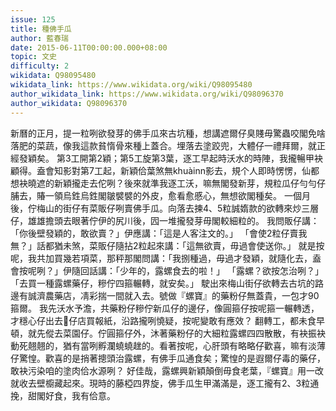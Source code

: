 ```yaml
---
issue: 125
title: 種佛手瓜
author: 藍春瑞
date: 2015-06-11T00:00:00.000+08:00
topic: 文史
difficulty: 2
wikidata: Q98095480
wikidata_link: https://www.wikidata.org/wiki/Q98095480
author_wikidata_link: https://www.wikidata.org/wiki/Q98096370
author_wikidata: Q98096370
---
```

新曆的正月，提一粒咧欲發芽的佛手瓜來古坑種，想講遮爾仔臭賤毋驚蟲咬閣免啥落肥的菜蔬，像我這款貧惰骨來種上蓋合。埋落去塗跤兜，大體仔一禮拜爾，就正經發穎矣。
第3工開第2穎；第5工旋第3葉，逐工早起時沃水的時陣，我攏暢甲袂顧得。盍會知影對第7工起，新穎佮葉煞無khuàinn影去，規个人即時愣愣，仙都想袂曉遮的新穎攏走去佗咧？後來就準我逐工沃，嘛無閣發新芽，規粒瓜仔勻勻仔脯去，賰一領烏鉎烏鉎閣皺襞襞的外皮，愈看愈慼心，無想欲閣種矣。
一個月後，佇梅山的街仔有菜販仔咧賣佛手瓜。向落去揀4、5粒誠媠款的欲轉來炒三層仔，雄雄擔頭去眼著佇伊的尻川後，囥一堆攏發芽毋閣較細粒的。
我問販仔講：「你後壁發穎的，敢欲賣？」伊應講：「這是人客注文的。」
「會使2粒仔賣我無？」話都猶未煞，菜販仔隨拈2粒起來講：「這無欲賣，毋過會使送你。」
就是按呢，我共加買幾若項菜，那秤那閣問講：「我捌種過，毋過才發穎，就隨化去，盍會按呢咧？」伊隨回話講：「少年的，露螺食去的啦！」
「露螺？欲按怎治咧？」「去買一種露螺藥仔，糝佇四箍輾轉，就安矣。」
駛出來梅山街仔欲轉去古坑的路邊有誠濟農藥店，凊彩揣一間就入去。號做『螺寶』的藥粉仔無蓋貴，一包才90箍爾。
我先沃水予澹，共藥粉仔糝佇新瓜仔的邊仔，像圓箍仔按呢箍一輾轉透，才穩心仔出去𥴊仔店買報紙，沿路攏咧憢疑，按呢變敢有應效？
翻轉工，都未食早頓，就先傱去菜園仔。佇圓箍仔外，沐著藥粉仔的大細粒露螺四四散散，有袂振袂動死翹翹的，猶有當咧孵瀾蟯蟯趖的。看著按呢，心肝頭有略略仔歡喜，嘛有淡薄仔驚惶。歡喜的是捎著摠頭治露螺，有佛手瓜通食矣；驚惶的是遐爾仔毒的藥仔，敢袂污染咱的塗肉佮水源咧？
好佳哉，露螺興新穎顛倒毋食老葉，『螺寶』用一改就收去壁櫥藏起來。現時的藤椏四界旋，佛手瓜生甲滿滿是，逐工攏有2、3粒通挽，甜閣好食，我有佮意。